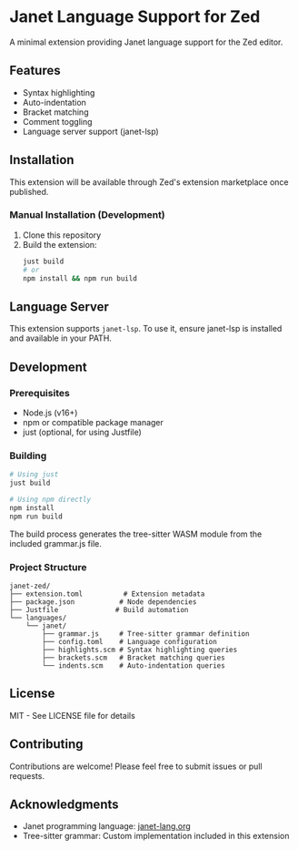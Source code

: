 # Janet Language Support for Zed

A minimal extension providing Janet language support for the Zed editor.

## Features

- Syntax highlighting
- Auto-indentation
- Bracket matching
- Comment toggling
- Language server support (janet-lsp)

## Installation

This extension will be available through Zed's extension marketplace once published.

### Manual Installation (Development)

1. Clone this repository
2. Build the extension:
   ```bash
   just build
   # or
   npm install && npm run build
   ```

## Language Server

This extension supports `janet-lsp`. To use it, ensure janet-lsp is installed and available in your PATH.

## Development

### Prerequisites

- Node.js (v16+)
- npm or compatible package manager
- just (optional, for using Justfile)

### Building

```bash
# Using just
just build

# Using npm directly
npm install
npm run build
```

The build process generates the tree-sitter WASM module from the included grammar.js file.

### Project Structure

```
janet-zed/
├── extension.toml          # Extension metadata
├── package.json           # Node dependencies
├── Justfile              # Build automation
└── languages/
    └── janet/
        ├── grammar.js     # Tree-sitter grammar definition
        ├── config.toml    # Language configuration
        ├── highlights.scm # Syntax highlighting queries
        ├── brackets.scm   # Bracket matching queries
        └── indents.scm    # Auto-indentation queries
```

## License

MIT - See LICENSE file for details

## Contributing

Contributions are welcome! Please feel free to submit issues or pull requests.

## Acknowledgments

- Janet programming language: [janet-lang.org](https://janet-lang.org)
- Tree-sitter grammar: Custom implementation included in this extension